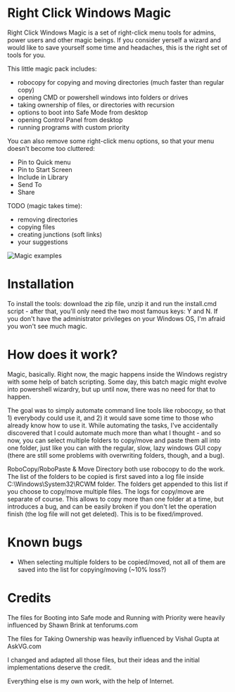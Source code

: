 # Right Click Windows Magic


Right Click Windows Magic is a set of right-click menu tools for admins, power users and other magic beings. If you consider yerself a wizard and would like to save yourself some time and headaches, this is the right set of tools for you.

This little magic pack includes:
- robocopy for copying and moving directories (much faster than regular copy)
- opening CMD or powershell windows into folders or drives
- taking ownership of files, or directories with recursion
- options to boot into Safe Mode from desktop
- opening Control Panel from desktop
- running programs with custom priority

You can also remove some right-click menu options, so that your menu doesn't become too cluttered:
- Pin to Quick menu
- Pin to Start Screen
- Include in Library
- Send To
- Share 


TODO (magic takes time):
- removing directories
- copying files
- creating junctions (soft links)
- your suggestions

![Magic examples](img/RCWM.gif)


# Installation


To install the tools: download the zip file, unzip it and run the install.cmd script - after that, you'll only need the two most famous keys: Y and N.
If you don't have the administrator privileges on your Windows OS, I'm afraid you won't see much magic.


# How does it work?

Magic, basically. Right now, the magic happens inside the Windows registry with some help of batch scripting. Some day, this batch magic might evolve into powershell wizardry, but up until now, there was no need for that to happen.

The goal was to simply automate command line tools like robocopy, so that 1) everybody could use it, and 2) it would save some time to those who already know how to use it. While automating the tasks, I've accidentally discovered that I could automate much more than what I thought - and so now, you can select multiple folders to copy/move and paste them all into one folder, just like you can with the regular, slow, lazy windows GUI copy (there are still some problems with overwriting folders, though, and a bug).

RoboCopy/RoboPaste & Move Directory both use robocopy to do the work. The list of the folders to be copied is first saved into a log file inside C:\Windows\System32\RCWM folder. The folders get appended to this list if you choose to copy/move multiple files. The logs for copy/move are separate of course. This allows to copy more than one folder at a time, but introduces a bug, and can be easily broken if you don't let the operation finish (the log file will not get deleted). This is to be fixed/improved.


# Known bugs

- When selecting multiple folders to be copied/moved, not all of them are saved into the list for copying/moving (~10% loss?)


# Credits

The files for Booting into Safe mode and Running with Priority were heavily influenced by Shawn Brink at tenforums.com

The files for Taking Ownership was heavily influenced by Vishal Gupta at AskVG.com

I changed and adapted all those files, but their ideas and the initial implementations deserve the credit.

Everything else is my own work, with the help of Internet.




